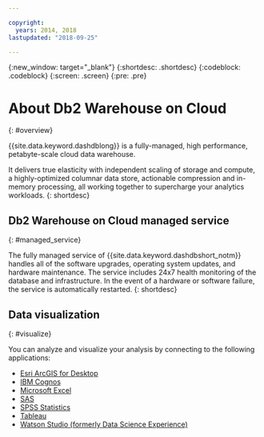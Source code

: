 ```yaml
---

copyright:
  years: 2014, 2018
lastupdated: "2018-09-25"

---
```


<!-- Attribute definitions --> 
{:new_window: target="_blank"}
{:shortdesc: .shortdesc}
{:codeblock: .codeblock}
{:screen: .screen}
{:pre: .pre}

# About Db2 Warehouse on Cloud
{: #overview}

{{site.data.keyword.dashdblong}} is a fully-managed, high performance, petabyte-scale cloud data warehouse.

It delivers true elasticity with independent scaling of storage and compute, a highly-optimized columnar data store, actionable compression and in-memory processing, all working together to supercharge your analytics workloads.
{: shortdesc}

## Db2 Warehouse on Cloud managed service
{: #managed_service}

The fully managed service of {{site.data.keyword.dashdbshort_notm}} handles all of the software upgrades, operating system updates, and hardware maintenance. The service includes 24x7 health monitoring of the database and infrastructure. In the event of a hardware or software failure, the service is automatically restarted.
{: shortdesc}

<!-- ## Provisioning of Db2 Warehouse on Cloud
{: #whse_provision}

The {{site.data.keyword.dashdbshort_notm}} database can be provisioned on {{site.data.keyword.BluSoftlayer_full}} and for AWS.
{: shortdesc}

If you want to have the data warehouse provisioned for AWS, select the **MPP Small for AWS** plan. -->

## Data visualization
{: #visualize}

You can analyze and visualize your analysis by connecting to the following applications:

- [Esri ArcGIS for Desktop](connecting/esri_arcgis.html)
- [IBM Cognos](connecting/cognos.html)
- [Microsoft Excel](connecting/excel.html)
- [SAS](connecting/sas.html)
- [SPSS Statistics](connecting/spss_stats.html)
- [Tableau](connecting/tableau.html)
- [Watson Studio (formerly Data Science Experience)](connecting/watson_studio.html)

<!-- Connecting Looker to Db2 Warehouse
Connecting Tableau to Db2 Warehouse
Connecting Watson Analytics...
Connecting Cognos Analytics... -->


